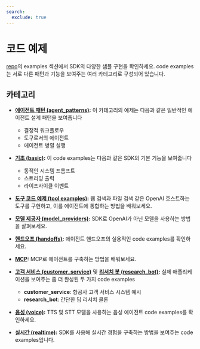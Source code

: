 ```yaml
---
search:
  exclude: true
---
```

# 코드 예제

[repo](https://github.com/openai/openai-agents-python/tree/main/examples)의 examples 섹션에서 SDK의 다양한 샘플 구현을 확인하세요. code examples는 서로 다른 패턴과 기능을 보여주는 여러 카테고리로 구성되어 있습니다.


## 카테고리

- **[에이전트 패턴 (agent_patterns)](https://github.com/openai/openai-agents-python/tree/main/examples/agent_patterns):**
  이 카테고리의 예제는 다음과 같은 일반적인 에이전트 설계 패턴을 보여줍니다

    - 결정적 워크플로우
    - 도구로서의 에이전트
    - 에이전트 병렬 실행

- **[기초 (basic)](https://github.com/openai/openai-agents-python/tree/main/examples/basic):**
  이 code examples는 다음과 같은 SDK의 기본 기능을 보여줍니다

    - 동적인 시스템 프롬프트
    - 스트리밍 출력
    - 라이프사이클 이벤트

- **[도구 코드 예제 (tool examples)](https://github.com/openai/openai-agents-python/tree/main/examples/tools):**
  웹 검색과 파일 검색 같은 OpenAI 호스트하는 도구를 구현하고,
   이를 에이전트에 통합하는 방법을 배워보세요.

- **[모델 제공자 (model_providers)](https://github.com/openai/openai-agents-python/tree/main/examples/model_providers):**
  SDK로 OpenAI가 아닌 모델을 사용하는 방법을 살펴보세요.

- **[핸드오프 (handoffs)](https://github.com/openai/openai-agents-python/tree/main/examples/handoffs):**
  에이전트 핸드오프의 실용적인 code examples를 확인하세요.

- **[MCP](https://github.com/openai/openai-agents-python/tree/main/examples/mcp):**
  MCP로 에이전트를 구축하는 방법을 배워보세요.

- **[고객 서비스 (customer_service)](https://github.com/openai/openai-agents-python/tree/main/examples/customer_service)** 및 **[리서치 봇 (research_bot)](https://github.com/openai/openai-agents-python/tree/main/examples/research_bot):**
  실제 애플리케이션을 보여주는 좀 더 완성된 두 가지 code examples

    - **customer_service**: 항공사 고객 서비스 시스템 예시
    - **research_bot**: 간단한 딥 리서치 클론

- **[음성 (voice)](https://github.com/openai/openai-agents-python/tree/main/examples/voice):**
  TTS 및 STT 모델을 사용하는 음성 에이전트 code examples를 확인하세요.

- **[실시간 (realtime)](https://github.com/openai/openai-agents-python/tree/main/examples/realtime):**
  SDK를 사용해 실시간 경험을 구축하는 방법을 보여주는 code examples입니다.